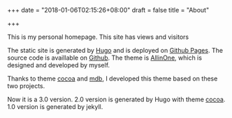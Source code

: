 +++
date = "2018-01-06T02:15:26+08:00"
draft = false
title = "About"

+++

This is my personal homepage. <span id="busuanzi_container_site_pv">This site has <span id="busuanzi_value_site_pv"></span> views</span> and <span id="busuanzi_container_site_uv"><span id="busuanzi_value_site_uv"></span> visitors</span> 

The static site is generated by [Hugo](http://gohugo.io) and is deployed on [Github Pages](https://pages.github.com/). The source code is availlable on [Github](https://github.com/orianna-zzo/blog-hugo). The theme is [AllinOne](https://github.com/orianna-zzo/AllinOne), which is designed and developed by myself.

Thanks to theme [cocoa](http://github.com/nishanths/cocoa-hugo-theme) and [mdb](https://mdbootstrap.com/), I developed this theme based on these two projects.

Now it is a 3.0 version. 2.0 version is generated by Hugo with theme [cocoa](http://github.com/nishanths/cocoa-hugo-theme). 1.0 version is generated by jekyll. 

